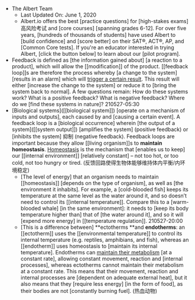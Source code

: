 - The Albert Team
    - Last Updated On: June 1, 2020
    - Albert.io offers the best [practice questions] for [high-stakes exams] 高风险考试 and [core courses] [spanning grades 6-12]. For over five years, [hundreds of thousands of students] have used Albert to [build confidence] and [score better] on their SAT®, ACT®, AP, and [Common Core tests]. If you're an educator interested in trying Albert, [click the button below] to learn about our [pilot program].
- Feedback is defined as [the information gained about] [a reaction to a product], which will allow the [[modification]] of the product. [[feedback loop]]s are therefore the process whereby [a change to the system] [results in an alarm] which will [trigger a certain result](((Ld6QAv8Tr))). This result will either [increase the change to the system] or reduce it to [bring the system back to normal]. A few questions remain: How do these systems work? What is a positive feedback? What is negative feedback? Where do we [find these systems in nature]?
210527-05:30
- [Biological systems]([[biological system]]) [operate on a mechanism of inputs and outputs], each caused by and [causing a certain event]. A feedback loop is a [biological occurrence] wherein [the output of a system]([[system output]]) [amplifies the system] (positive feedback) or [inhibits the system] 抑制 (negative feedback). Feedback loops are important because they allow [[living organism]]s to **maintain homeostasis**. [Homeostasis](https://www.albert.io/blog/homeostasis-ap-biology-crash-course-review/) is the mechanism that [enables us to keep] our [[internal environment]] [relatively constant] – not too hot, or too cold, not too hungry or tired. 
(反馈回路使得生物体能够维持体内平衡/内环境稳定)
    - [The level of energy] that an organism needs to maintain [[homeostasis]] [depends on the type of organism], as well as [the environment it inhabits]. For example, a [cold-blooded fish] keeps its temperature at the same level as the water around it, and so doesn’t need to control its [[internal temperature]]. Compare this to a [warm-blooded whale] [in the same environment]: it needs to [keep its body temperature higher than] that of [the water around it], and so it will [expend more energy] in [[temperature regulation]]. 
210527-20:00
    - [This is a difference between] **ectotherms **and **endotherms**: an [[ectotherm]] uses the [[environmental temperature]] to control its internal temperature (e.g. reptiles, amphibians, and fish), whereas an [[endotherm]] uses homeostasis to [maintain its internal temperature]. Endotherms can [maintain their metabolism]([[metabolism]]) [at a constant rate], allowing constant movement, reaction and [internal processes], whereas ectotherms cannot maintain their metabolism at a constant rate. This means that their movement, reaction and internal processes are [dependent on adequate external heat], but it also means that they [require less energy] [in the form of food], as their bodies are not [constantly burning fuel].
(热血动物)
